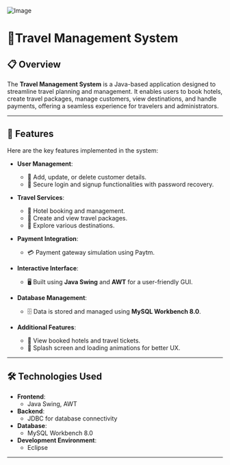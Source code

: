 ![Image](https://github.com/user-attachments/assets/92d4663e-f2a8-42a8-baf2-9eaf5fa58d52)

# 🧳Travel Management System

## 📋 Overview  
The **Travel Management System** is a Java-based application designed to streamline travel planning and management. It enables users to book hotels, create travel packages, manage customers, view destinations, and handle payments, offering a seamless experience for travelers and administrators.

---

## 🚀 Features  
Here are the key features implemented in the system:  

- **User Management**:  
  - 👥 Add, update, or delete customer details.  
  - 🔑 Secure login and signup functionalities with password recovery.

- **Travel Services**:  
  - 🏨 Hotel booking and management.  
  - 🎒 Create and view travel packages.  
  - 📍 Explore various destinations.

- **Payment Integration**:  
  - 💳 Payment gateway simulation using Paytm.  

- **Interactive Interface**:  
  - 🖥️ Built using **Java Swing** and **AWT** for a user-friendly GUI.  

- **Database Management**:  
  - 🗄️ Data is stored and managed using **MySQL Workbench 8.0**.  

- **Additional Features**:  
  - 📂 View booked hotels and travel tickets.  
  - 🔄 Splash screen and loading animations for better UX.  

---

## 🛠️ Technologies Used  

- **Frontend**:  
  - Java Swing, AWT  
- **Backend**:  
  - JDBC for database connectivity  
- **Database**:  
  - MySQL Workbench 8.0 
- **Development Environment**:  
  - Eclipse

---

